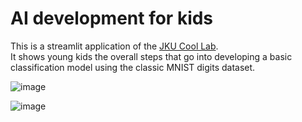 # AI development for kids

This is a streamlit application of the [JKU Cool Lab](https://www.cool-lab.net/).<br>
It shows young kids the overall steps that go into developing a basic classification model using the classic MNIST digits dataset.

![image](https://user-images.githubusercontent.com/70441093/177505433-44e86473-5102-47ac-b947-bf100b56e688.png)


![image](https://user-images.githubusercontent.com/70441093/177504742-8eccfd6c-1d71-4396-bc45-0836fddc8a7b.png)
